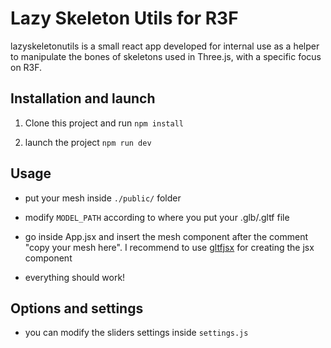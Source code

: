 # Lazy Skeleton Utils for R3F

lazyskeletonutils is a small react app developed for internal use as a helper to manipulate the bones of skeletons used in Three.js, with a specific focus on R3F.

## Installation and launch

1. Clone this project and run `npm install`

2. launch the project `npm run dev`

## Usage

- put your mesh inside `./public/` folder

- modify `MODEL_PATH` according to where you put your .glb/.gltf file

- go inside App.jsx and insert the mesh component after the comment "copy your mesh here". I recommend to use [gltfjsx](https://github.com/pmndrs/gltfjsx) for creating the jsx component

- everything should work!

## Options and settings

- you can modify the sliders settings inside `settings.js`
